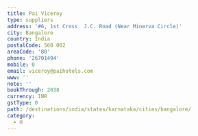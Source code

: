 ```yaml
---
title: Pai Viceroy
type: suppliers
address: '#6, 1st Cross  J.C. Road (Near Minerva Circle)'
city: Bangalore
country: India
postalCode: 560 002
areaCode: '80'
phone: '26701494'
mobile: 0
email: viceroy@paihotels.com
www: ''
note: ''
bookThrough: 2038
currency: INR
gstType: 0
path: /destinations/india/states/karnataka/cities/bangalore/
category:
  - H
---
```


